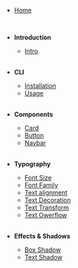 -   [Home](/)

    <br>

-   **Introduction**

    -   [Intro](/guide/)

    <br>

-   **CLI**

    -   [ Installation](/guide/cli/installation)
    -   [Usage](/guide/cli/usage)

    <br>

-   **Components**

    -   [Card](/guide/components/card)
    -   [Button](/guide/components/button)
    -   [Navbar](/guide/components/navbar)

    <br>

-   **Typography**

    -   [Font Size](/guide/utilities/typography/font-size)
    -   [Font Family](/guide/utilities/typography/font-family)
    -   [Text alignment](/guide/utilities/typography/text-align)
    -   [Text Decoration](/guide/utilities/typography/text-decoration)
    -   [Text Transform](/guide/utilities/typography/text-transform)
    -   [Text Owerflow](/guide/utilities/typography/text-overflow)

    <br>

-   **Effects & Shadows**

    -   [Box Shadow](/guide/utilities/effects/box-shadow)
    -   [Text Shadow](/guide/utilities/effects/text-shadow)

    <br>
